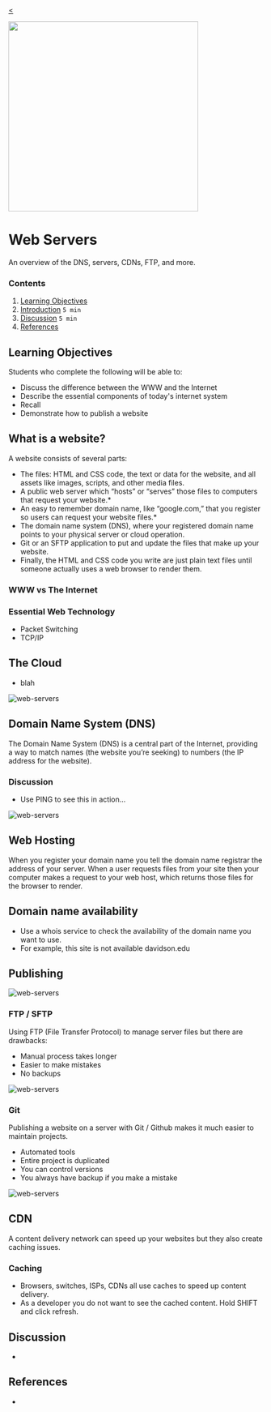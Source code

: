 
[<](../../README.md)

<img width="375" src="../../assets/img/banner-web-servers-cloud-meme.png">

# Web Servers

An overview of the DNS, servers, CDNs, FTP, and more.

### Contents

1. [Learning Objectives](#learning-objectives)
1. [Introduction](#introduction) `5 min`
1. [Discussion](#discussion) `5 min`
1. [References](#references)

## Learning Objectives

Students who complete the following will be able to:

- Discuss the difference between the WWW and the Internet
- Describe the essential components of today's internet system
- Recall
- Demonstrate how to publish a website





## What is a website?

A website consists of several parts:

- The files: HTML and CSS code, the text or data for the website, and all assets like images, scripts, and other media files.
- A public web server which “hosts” or “serves” those files to computers that request your website.*
- An easy to remember domain name, like “google.com,” that you register so users can request your website files.*
- The domain name system (DNS), where your registered domain name points to your physical server or cloud operation.
- Git or an SFTP application to put and update the files that make up your website.
- Finally, the HTML and CSS code you write are just plain text files until someone actually uses a web browser to render them.



### WWW vs The Internet

### Essential Web Technology

- Packet Switching
- TCP/IP




## The Cloud

- blah




![web-servers](../../assets/img/web-servers-dns.png)

## Domain Name System (DNS)

The Domain Name System (DNS) is a central part of the Internet, providing a way to match names (the website you’re seeking) to numbers (the IP address for the website).

### Discussion

- Use PING to see this in action...




![web-servers](../../assets/img/web-servers-hosting.png)

## Web Hosting

When you register your domain name you tell the domain name registrar the address of your server.
When a user requests files from your site then your computer makes a request to your web host, which returns those files for the browser to render.



## Domain name availability

- Use a whois service to check the availability of the domain name you want to use.
- For example, this site is not available davidson.edu





## Publishing



![web-servers](../../assets/img/web-servers-publish-ftp.gif)

### FTP / SFTP

Using FTP (File Transfer Protocol) to manage server files but there are drawbacks:

- Manual process takes longer
- Easier to make mistakes
- No backups


![web-servers](../../assets/img/web-servers-publish-git.jpg)

### Git

Publishing a website on a server with Git / Github makes it much easier to maintain projects.

- Automated tools
- Entire project is duplicated
- You can control versions
- You always have backup if you make a mistake



![web-servers](../../assets/img/web-servers-cdn.png)


## CDN

A content delivery network can speed up your websites but they also create caching issues.


### Caching

- Browsers, switches, ISPs, CDNs all use caches to speed up content delivery.
- As a developer you do not want to see the cached content. Hold SHIFT and click refresh.








## Discussion

-

## References

-

